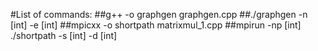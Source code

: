 #List of commands:
##g++ -o graphgen graphgen.cpp
##./graphgen -n [int] -e [int]
##mpicxx -o shortpath matrixmul_1.cpp
##mpirun -np [int] ./shortpath -s [int] -d [int]